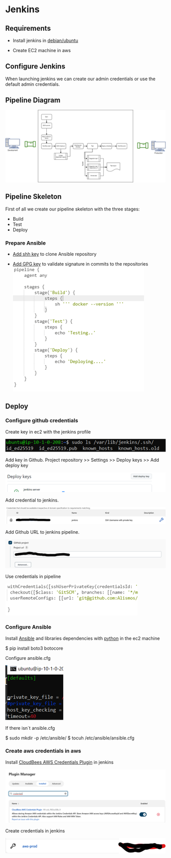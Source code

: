 # Jenkins

## Requirements

* Install jenkins in [debian/ubuntu](https://www.jenkins.io/doc/book/installing/linux/#debianubuntu)

* Create EC2 machine in aws 

## Configure Jenkins

When launching jenkins we can create our admin credentials or use the default admin credentials. 

## Pipeline Diagram

![image](assets/images/Pipeline.drawio.png)

## Pipeline Skeleton

First of all we create our pipeline skeleton with the three stages: 
* Build 
* Test
* Deploy

### Prepare Ansible 

 * [Add shh key](https://docs.github.com/en/authentication/connecting-to-github-with-ssh/generating-a-new-ssh-key-and-adding-it-to-the-ssh-agent) to clone Ansible repository 

 * [Add GPG key](https://docs.github.com/es/authentication/managing-commit-signature-verification/generating-a-new-gpg-key) to validate signature in commits to the repositories
![image](assets/images/pipeline_skeleton.png)

## Deploy 

### Configure github credentials
Create key in ec2 with the jenkins profile 

![image](assets/images/jenkins_git_key.png)

Add key in Github. Project repository >> Settings >> Deploy keys >> Add deploy key 

![image](assets/images/github_key.png)

 Add credential to jenkins.

![image](assets/images/jenkins_github.png)

 Add Github URL to jenkins pipeline. 

![image](assets/images/pipeline_github.png)

 Use credentials in pipeline

![image](assets/images/pipeline_script_github_credentials.png)

### Configure Ansible 

Install [Ansible](https://docs.ansible.com/ansible/latest/installation_guide/intro_installation.html) and libraries dependencies with [python](https://www.scaler.com/topics/python/install-python-on-linux/) in the ec2 machine


$ pip install boto3 botocore

Configure ansible.cfg 

![image](assets/images/ansible_cfg.png)

If there isn´t ansible.cfg 

$ sudo mkdir -p /etc/ansible/
$ tocuh /etc/ansible/ansible.cfg

### Create aws credentials in aws 

Install [CloudBees AWS Credentials Plugin](https://plugins.jenkins.io/aws-credentials) in jenkins

![image](assets/images/jenkins_plugin_aws.png)

Create credentials in jenkins

![iamge](assets/images/jenkins_aws_credentials.png)
